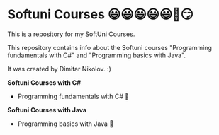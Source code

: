 # Softuni Courses 😃😃😃😃😃🥰😏
This is a repository for my SoftUni Courses.

This repository contains info about the Softuni courses "Programming fundamentals with C#" and "Programming basics with Java".

It was created by Dimitar Nikolov. :)

**Softuni Courses with C#**
- Programming fundamentals with C# 💓

**Softuni Courses with Java**
- Programming basics with Java 💓
